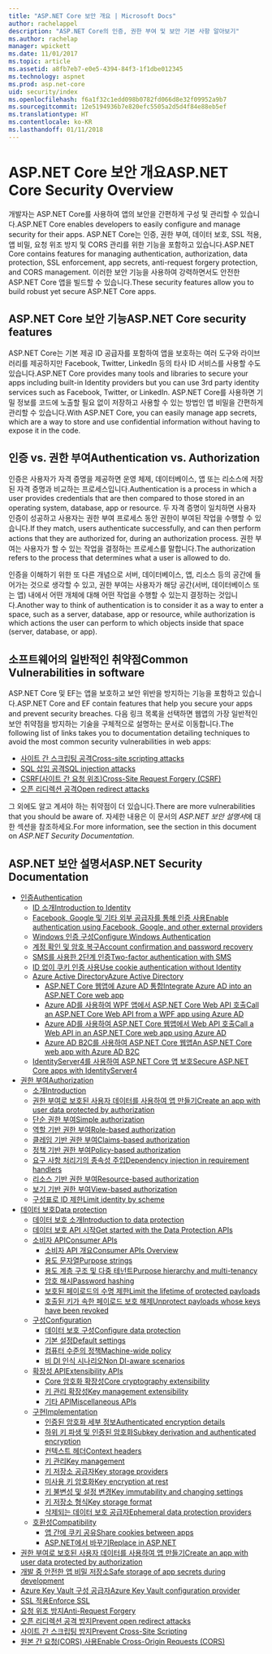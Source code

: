 ```yaml
---
title: "ASP.NET Core 보안 개요 | Microsoft Docs"
author: rachelappel
description: "ASP.NET Core의 인증, 권한 부여 및 보안 기본 사항 알아보기"
ms.author: rachelap
manager: wpickett
ms.date: 11/01/2017
ms.topic: article
ms.assetid: a8fb7eb7-e0e5-4394-84f3-1f1dbe012345
ms.technology: aspnet
ms.prod: asp.net-core
uid: security/index
ms.openlocfilehash: f6a1f32c1edd098b0782fd066d8e32f09952a9b7
ms.sourcegitcommit: 12e5194936b7e820efc5505a2d5d4f84e88eb5ef
ms.translationtype: HT
ms.contentlocale: ko-KR
ms.lasthandoff: 01/11/2018
---
```

# <a name="aspnet-core-security-overview"></a><span data-ttu-id="84c2b-103">ASP.NET Core 보안 개요</span><span class="sxs-lookup"><span data-stu-id="84c2b-103">ASP.NET Core Security Overview</span></span>

<span data-ttu-id="84c2b-104">개발자는 ASP.NET Core를 사용하여 앱의 보안을 간편하게 구성 및 관리할 수 있습니다.</span><span class="sxs-lookup"><span data-stu-id="84c2b-104">ASP.NET Core enables developers to easily configure and manage security for their apps.</span></span> <span data-ttu-id="84c2b-105">ASP.NET Core는 인증, 권한 부여, 데이터 보호, SSL 적용, 앱 비밀, 요청 위조 방지 및 CORS 관리를 위한 기능을 포함하고 있습니다.</span><span class="sxs-lookup"><span data-stu-id="84c2b-105">ASP.NET Core contains features for managing authentication, authorization, data protection, SSL enforcement, app secrets, anti-request forgery protection, and CORS management.</span></span> <span data-ttu-id="84c2b-106">이러한 보안 기능을 사용하여 강력하면서도 안전한 ASP.NET Core 앱을 빌드할 수 있습니다.</span><span class="sxs-lookup"><span data-stu-id="84c2b-106">These security features allow you to build robust yet secure ASP.NET Core apps.</span></span> 

## <a name="aspnet-core-security-features"></a><span data-ttu-id="84c2b-107">ASP.NET Core 보안 기능</span><span class="sxs-lookup"><span data-stu-id="84c2b-107">ASP.NET Core security features</span></span>

<span data-ttu-id="84c2b-108">ASP.NET Core는 기본 제공 ID 공급자를 포함하여 앱을 보호하는 여러 도구와 라이브러리를 제공하지만 Facebook, Twitter, LinkedIn 등의 타사 ID 서비스를 사용할 수도 있습니다.</span><span class="sxs-lookup"><span data-stu-id="84c2b-108">ASP.NET Core provides many tools and libraries to secure your apps including built-in Identity providers but you can use 3rd party identity services such as Facebook, Twitter, or LinkedIn.</span></span> <span data-ttu-id="84c2b-109">ASP.NET Core를 사용하면 기밀 정보를 코드에 노출할 필요 없이 저장하고 사용할 수 있는 방법인 앱 비밀을 간편하게 관리할 수 있습니다.</span><span class="sxs-lookup"><span data-stu-id="84c2b-109">With ASP.NET Core, you can easily manage app secrets, which are a way to store and use confidential information without having to expose it in the code.</span></span> 

## <a name="authentication-vs-authorization"></a><span data-ttu-id="84c2b-110">인증 vs. 권한 부여</span><span class="sxs-lookup"><span data-stu-id="84c2b-110">Authentication vs. Authorization</span></span>

<span data-ttu-id="84c2b-111">인증은 사용자가 자격 증명을 제공하면 운영 체제, 데이터베이스, 앱 또는 리소스에 저장된 자격 증명과 비교하는 프로세스입니다.</span><span class="sxs-lookup"><span data-stu-id="84c2b-111">Authentication is a process in which a user provides credentials that are then compared to those stored in an operating system, database, app or resource.</span></span> <span data-ttu-id="84c2b-112">두 자격 증명이 일치하면 사용자 인증이 성공하고 사용자는 권한 부여 프로세스 동안 권한이 부여된 작업을 수행할 수 있습니다.</span><span class="sxs-lookup"><span data-stu-id="84c2b-112">If they match, users authenticate successfully, and can then perform actions that they are authorized for, during an authorization process.</span></span> <span data-ttu-id="84c2b-113">권한 부여는 사용자가 할 수 있는 작업을 결정하는 프로세스를 말합니다.</span><span class="sxs-lookup"><span data-stu-id="84c2b-113">The authorization refers to the process that determines what a user is allowed to do.</span></span> 

<span data-ttu-id="84c2b-114">인증을 이해하기 위한 또 다른 개념으로 서버, 데이터베이스, 앱, 리소스 등의 공간에 들어가는 것으로 생각할 수 있고, 권한 부여는 사용자가 해당 공간(서버, 데이터베이스 또는 앱) 내에서 어떤 개체에 대해 어떤 작업을 수행할 수 있는지 결정하는 것입니다.</span><span class="sxs-lookup"><span data-stu-id="84c2b-114">Another way to think of authentication is to consider it as a way to enter a space, such as a server, database, app or resource, while authorization is which actions the user can perform to which objects inside that space (server, database, or app).</span></span>

## <a name="common-vulnerabilities-in-software"></a><span data-ttu-id="84c2b-115">소프트웨어의 일반적인 취약점</span><span class="sxs-lookup"><span data-stu-id="84c2b-115">Common Vulnerabilities in software</span></span>

<span data-ttu-id="84c2b-116">ASP.NET Core 및 EF는 앱을 보호하고 보안 위반을 방지하는 기능을 포함하고 있습니다.</span><span class="sxs-lookup"><span data-stu-id="84c2b-116">ASP.NET Core and EF contain features that help you secure your apps and prevent security breaches.</span></span> <span data-ttu-id="84c2b-117">다음 링크 목록을 선택하면 웹앱의 가장 일반적인 보안 취약점을 방지하는 기술을 구체적으로 설명하는 문서로 이동합니다.</span><span class="sxs-lookup"><span data-stu-id="84c2b-117">The following list of links takes you to documentation detailing techniques to avoid the most common security vulnerabilities in web apps:</span></span>

* [<span data-ttu-id="84c2b-118">사이트 간 스크립팅 공격</span><span class="sxs-lookup"><span data-stu-id="84c2b-118">Cross-site scripting attacks</span></span>](https://docs.microsoft.com/aspnet/core/security/cross-site-scripting)
* [<span data-ttu-id="84c2b-119">SQL 삽입 공격</span><span class="sxs-lookup"><span data-stu-id="84c2b-119">SQL injection attacks</span></span>](https://docs.microsoft.com/ef/core/querying/raw-sql)
* [<span data-ttu-id="84c2b-120">CSRF(사이트 간 요청 위조)</span><span class="sxs-lookup"><span data-stu-id="84c2b-120">Cross-Site Request Forgery (CSRF)</span></span>](https://docs.microsoft.com/aspnet/core/security/anti-request-forgery)
* [<span data-ttu-id="84c2b-121">오픈 리디렉션 공격</span><span class="sxs-lookup"><span data-stu-id="84c2b-121">Open redirect attacks</span></span>](https://docs.microsoft.com/aspnet/core/security/preventing-open-redirects)

<span data-ttu-id="84c2b-122">그 외에도 알고 계셔야 하는 취약점이 더 있습니다.</span><span class="sxs-lookup"><span data-stu-id="84c2b-122">There are more vulnerabilities that you should be aware of.</span></span> <span data-ttu-id="84c2b-123">자세한 내용은 이 문서의 *ASP.NET 보안 설명서*에 대한 섹션을 참조하세요.</span><span class="sxs-lookup"><span data-stu-id="84c2b-123">For more information, see the section in this document on *ASP.NET Security Documentation*.</span></span> 

## <a name="aspnet-security-documentation"></a><span data-ttu-id="84c2b-124">ASP.NET 보안 설명서</span><span class="sxs-lookup"><span data-stu-id="84c2b-124">ASP.NET Security Documentation</span></span>

*   [<span data-ttu-id="84c2b-125">인증</span><span class="sxs-lookup"><span data-stu-id="84c2b-125">Authentication</span></span>](authentication/index.md)
    *   [<span data-ttu-id="84c2b-126">ID 소개</span><span class="sxs-lookup"><span data-stu-id="84c2b-126">Introduction to Identity</span></span>](authentication/identity.md)
    *   [<span data-ttu-id="84c2b-127">Facebook, Google 및 기타 외부 공급자를 통해 인증 사용</span><span class="sxs-lookup"><span data-stu-id="84c2b-127">Enable authentication using Facebook, Google, and other external providers</span></span>](authentication/social/index.md)
    * [<span data-ttu-id="84c2b-128">Windows 인증 구성</span><span class="sxs-lookup"><span data-stu-id="84c2b-128">Configure Windows Authentication</span></span>](authentication/windowsauth.md)
    *   [<span data-ttu-id="84c2b-129">계정 확인 및 암호 복구</span><span class="sxs-lookup"><span data-stu-id="84c2b-129">Account confirmation and password recovery</span></span>](authentication/accconfirm.md)
    *   [<span data-ttu-id="84c2b-130">SMS를 사용한 2단계 인증</span><span class="sxs-lookup"><span data-stu-id="84c2b-130">Two-factor authentication with SMS</span></span>](authentication/2fa.md) 
    *   [<span data-ttu-id="84c2b-131">ID 없이 쿠키 인증 사용</span><span class="sxs-lookup"><span data-stu-id="84c2b-131">Use cookie authentication without Identity</span></span>](authentication/cookie.md)
    *   [<span data-ttu-id="84c2b-132">Azure Active Directory</span><span class="sxs-lookup"><span data-stu-id="84c2b-132">Azure Active Directory</span></span>](authentication/azure-active-directory/index.md)
        *   [<span data-ttu-id="84c2b-133">ASP.NET Core 웹앱에 Azure AD 통합</span><span class="sxs-lookup"><span data-stu-id="84c2b-133">Integrate Azure AD into an ASP.NET Core web app</span></span>](https://azure.microsoft.com/documentation/samples/active-directory-dotnet-webapp-openidconnect-aspnetcore/)
        *   [<span data-ttu-id="84c2b-134">Azure AD를 사용하여 WPF 앱에서 ASP.NET Core Web API 호출</span><span class="sxs-lookup"><span data-stu-id="84c2b-134">Call an ASP.NET Core Web API from a WPF app using Azure AD</span></span>](https://azure.microsoft.com/documentation/samples/active-directory-dotnet-native-aspnetcore/)
        *   [<span data-ttu-id="84c2b-135">Azure AD를 사용하여 ASP.NET Core 웹앱에서 Web API 호출</span><span class="sxs-lookup"><span data-stu-id="84c2b-135">Call a Web API in an ASP.NET Core web app using Azure AD</span></span>](https://azure.microsoft.com/documentation/samples/active-directory-dotnet-webapp-webapi-openidconnect-aspnetcore/)
        *   [<span data-ttu-id="84c2b-136">Azure AD B2C를 사용하여 ASP.NET Core 웹앱</span><span class="sxs-lookup"><span data-stu-id="84c2b-136">An ASP.NET Core web app with Azure AD B2C</span></span>](https://azure.microsoft.com/resources/samples/active-directory-b2c-dotnetcore-webapp/)
    *   [<span data-ttu-id="84c2b-137">IdentityServer4를 사용하여 ASP.NET Core 앱 보호</span><span class="sxs-lookup"><span data-stu-id="84c2b-137">Secure ASP.NET Core apps with IdentityServer4</span></span>](https://identityserver4.readthedocs.io)
*   [<span data-ttu-id="84c2b-138">권한 부여</span><span class="sxs-lookup"><span data-stu-id="84c2b-138">Authorization</span></span>](authorization/index.md)
    *   [<span data-ttu-id="84c2b-139">소개</span><span class="sxs-lookup"><span data-stu-id="84c2b-139">Introduction</span></span>](authorization/introduction.md)
    *   [<span data-ttu-id="84c2b-140">권한 부여로 보호된 사용자 데이터를 사용하여 앱 만들기</span><span class="sxs-lookup"><span data-stu-id="84c2b-140">Create an app with user data protected by authorization</span></span>](xref:security/authorization/secure-data)
    *   [<span data-ttu-id="84c2b-141">단순 권한 부여</span><span class="sxs-lookup"><span data-stu-id="84c2b-141">Simple authorization</span></span>](authorization/simple.md)
    *   [<span data-ttu-id="84c2b-142">역할 기반 권한 부여</span><span class="sxs-lookup"><span data-stu-id="84c2b-142">Role-based authorization</span></span>](authorization/roles.md)
    *   [<span data-ttu-id="84c2b-143">클레임 기반 권한 부여</span><span class="sxs-lookup"><span data-stu-id="84c2b-143">Claims-based authorization</span></span>](authorization/claims.md)
    *   [<span data-ttu-id="84c2b-144">정책 기반 권한 부여</span><span class="sxs-lookup"><span data-stu-id="84c2b-144">Policy-based authorization</span></span>](authorization/policies.md)
    *   [<span data-ttu-id="84c2b-145">요구 사항 처리기의 종속성 주입</span><span class="sxs-lookup"><span data-stu-id="84c2b-145">Dependency injection in requirement handlers</span></span>](authorization/dependencyinjection.md)
    *   [<span data-ttu-id="84c2b-146">리소스 기반 권한 부여</span><span class="sxs-lookup"><span data-stu-id="84c2b-146">Resource-based authorization</span></span>](authorization/resourcebased.md)
    *   [<span data-ttu-id="84c2b-147">보기 기반 권한 부여</span><span class="sxs-lookup"><span data-stu-id="84c2b-147">View-based authorization</span></span>](authorization/views.md)
    *   [<span data-ttu-id="84c2b-148">구성표로 ID 제한</span><span class="sxs-lookup"><span data-stu-id="84c2b-148">Limit identity by scheme</span></span>](authorization/limitingidentitybyscheme.md)
*   [<span data-ttu-id="84c2b-149">데이터 보호</span><span class="sxs-lookup"><span data-stu-id="84c2b-149">Data protection</span></span>](data-protection/index.md)
    *   [<span data-ttu-id="84c2b-150">데이터 보호 소개</span><span class="sxs-lookup"><span data-stu-id="84c2b-150">Introduction to data protection</span></span>](data-protection/introduction.md)
    *   [<span data-ttu-id="84c2b-151">데이터 보호 API 시작</span><span class="sxs-lookup"><span data-stu-id="84c2b-151">Get started with the Data Protection APIs</span></span>](data-protection/using-data-protection.md)
    *   [<span data-ttu-id="84c2b-152">소비자 API</span><span class="sxs-lookup"><span data-stu-id="84c2b-152">Consumer APIs</span></span>](data-protection/consumer-apis/index.md)
        *   [<span data-ttu-id="84c2b-153">소비자 API 개요</span><span class="sxs-lookup"><span data-stu-id="84c2b-153">Consumer APIs Overview</span></span>](data-protection/consumer-apis/overview.md)
        *   [<span data-ttu-id="84c2b-154">용도 문자열</span><span class="sxs-lookup"><span data-stu-id="84c2b-154">Purpose strings</span></span>](data-protection/consumer-apis/purpose-strings.md)
        *   [<span data-ttu-id="84c2b-155">용도 계층 구조 및 다중 테넌트</span><span class="sxs-lookup"><span data-stu-id="84c2b-155">Purpose hierarchy and multi-tenancy</span></span>](data-protection/consumer-apis/purpose-strings-multitenancy.md)
        *   [<span data-ttu-id="84c2b-156">암호 해시</span><span class="sxs-lookup"><span data-stu-id="84c2b-156">Password hashing</span></span>](data-protection/consumer-apis/password-hashing.md)
        *   [<span data-ttu-id="84c2b-157">보호된 페이로드의 수명 제한</span><span class="sxs-lookup"><span data-stu-id="84c2b-157">Limit the lifetime of protected payloads</span></span>](data-protection/consumer-apis/limited-lifetime-payloads.md)
        *   [<span data-ttu-id="84c2b-158">호출된 키가 속한 페이로드 보호 해제</span><span class="sxs-lookup"><span data-stu-id="84c2b-158">Unprotect payloads whose keys have been revoked</span></span>](data-protection/consumer-apis/dangerous-unprotect.md)
    *   [<span data-ttu-id="84c2b-159">구성</span><span class="sxs-lookup"><span data-stu-id="84c2b-159">Configuration</span></span>](data-protection/configuration/index.md)
        *   [<span data-ttu-id="84c2b-160">데이터 보호 구성</span><span class="sxs-lookup"><span data-stu-id="84c2b-160">Configure data protection</span></span>](data-protection/configuration/overview.md)
        *   [<span data-ttu-id="84c2b-161">기본 설정</span><span class="sxs-lookup"><span data-stu-id="84c2b-161">Default settings</span></span>](data-protection/configuration/default-settings.md)
        *   [<span data-ttu-id="84c2b-162">컴퓨터 수준의 정책</span><span class="sxs-lookup"><span data-stu-id="84c2b-162">Machine-wide policy</span></span>](data-protection/configuration/machine-wide-policy.md)
        *   [<span data-ttu-id="84c2b-163">비 DI 인식 시나리오</span><span class="sxs-lookup"><span data-stu-id="84c2b-163">Non DI-aware scenarios</span></span>](data-protection/configuration/non-di-scenarios.md)
    *   [<span data-ttu-id="84c2b-164">확장성 API</span><span class="sxs-lookup"><span data-stu-id="84c2b-164">Extensibility APIs</span></span>](data-protection/extensibility/index.md)
        *   [<span data-ttu-id="84c2b-165">Core 암호화 확장성</span><span class="sxs-lookup"><span data-stu-id="84c2b-165">Core cryptography extensibility</span></span>](data-protection/extensibility/core-crypto.md)
        *   [<span data-ttu-id="84c2b-166">키 관리 확장성</span><span class="sxs-lookup"><span data-stu-id="84c2b-166">Key management extensibility</span></span>](data-protection/extensibility/key-management.md)
        *   [<span data-ttu-id="84c2b-167">기타 API</span><span class="sxs-lookup"><span data-stu-id="84c2b-167">Miscellaneous APIs</span></span>](data-protection/extensibility/misc-apis.md)
    *   [<span data-ttu-id="84c2b-168">구현</span><span class="sxs-lookup"><span data-stu-id="84c2b-168">Implementation</span></span>](data-protection/implementation/index.md)
        *   [<span data-ttu-id="84c2b-169">인증된 암호화 세부 정보</span><span class="sxs-lookup"><span data-stu-id="84c2b-169">Authenticated encryption details</span></span>](data-protection/implementation/authenticated-encryption-details.md)
        *   [<span data-ttu-id="84c2b-170">하위 키 파생 및 인증된 암호화</span><span class="sxs-lookup"><span data-stu-id="84c2b-170">Subkey derivation and authenticated encryption</span></span>](data-protection/implementation/subkeyderivation.md)
        *   [<span data-ttu-id="84c2b-171">컨텍스트 헤더</span><span class="sxs-lookup"><span data-stu-id="84c2b-171">Context headers</span></span>](data-protection/implementation/context-headers.md)
        *   [<span data-ttu-id="84c2b-172">키 관리</span><span class="sxs-lookup"><span data-stu-id="84c2b-172">Key management</span></span>](data-protection/implementation/key-management.md)
        *   [<span data-ttu-id="84c2b-173">키 저장소 공급자</span><span class="sxs-lookup"><span data-stu-id="84c2b-173">Key storage providers</span></span>](data-protection/implementation/key-storage-providers.md)
        *   [<span data-ttu-id="84c2b-174">미사용 키 암호화</span><span class="sxs-lookup"><span data-stu-id="84c2b-174">Key encryption at rest</span></span>](data-protection/implementation/key-encryption-at-rest.md)
        *   [<span data-ttu-id="84c2b-175">키 불변성 및 설정 변경</span><span class="sxs-lookup"><span data-stu-id="84c2b-175">Key immutability and changing settings</span></span>](data-protection/implementation/key-immutability.md)
        *   [<span data-ttu-id="84c2b-176">키 저장소 형식</span><span class="sxs-lookup"><span data-stu-id="84c2b-176">Key storage format</span></span>](data-protection/implementation/key-storage-format.md)
        *   [<span data-ttu-id="84c2b-177">삭제되는 데이터 보호 공급자</span><span class="sxs-lookup"><span data-stu-id="84c2b-177">Ephemeral data protection providers</span></span>](data-protection/implementation/key-storage-ephemeral.md)
    *   [<span data-ttu-id="84c2b-178">호환성</span><span class="sxs-lookup"><span data-stu-id="84c2b-178">Compatibility</span></span>](data-protection/compatibility/index.md)
        *   [<span data-ttu-id="84c2b-179">앱 간에 쿠키 공유</span><span class="sxs-lookup"><span data-stu-id="84c2b-179">Share cookies between apps</span></span>](data-protection/compatibility/cookie-sharing.md)
        *   [<span data-ttu-id="84c2b-180">ASP.NET에서 <machineKey> 바꾸기</span><span class="sxs-lookup"><span data-stu-id="84c2b-180">Replace <machineKey> in ASP.NET</span></span>](data-protection/compatibility/replacing-machinekey.md)
*   [<span data-ttu-id="84c2b-181">권한 부여로 보호된 사용자 데이터를 사용하여 앱 만들기</span><span class="sxs-lookup"><span data-stu-id="84c2b-181">Create an app with user data protected by authorization</span></span>](xref:security/authorization/secure-data)
*   [<span data-ttu-id="84c2b-182">개발 중 안전한 앱 비밀 저장소</span><span class="sxs-lookup"><span data-stu-id="84c2b-182">Safe storage of app secrets during development</span></span>](app-secrets.md)
*   [<span data-ttu-id="84c2b-183">Azure Key Vault 구성 공급자</span><span class="sxs-lookup"><span data-stu-id="84c2b-183">Azure Key Vault configuration provider</span></span>](key-vault-configuration.md)
*   [<span data-ttu-id="84c2b-184">SSL 적용</span><span class="sxs-lookup"><span data-stu-id="84c2b-184">Enforce SSL</span></span>](enforcing-ssl.md)
*   [<span data-ttu-id="84c2b-185">요청 위조 방지</span><span class="sxs-lookup"><span data-stu-id="84c2b-185">Anti-Request Forgery</span></span>](anti-request-forgery.md)
*   [<span data-ttu-id="84c2b-186">오픈 리디렉션 공격 방지</span><span class="sxs-lookup"><span data-stu-id="84c2b-186">Prevent open redirect attacks</span></span>](preventing-open-redirects.md)
*   [<span data-ttu-id="84c2b-187">사이트 간 스크립팅 방지</span><span class="sxs-lookup"><span data-stu-id="84c2b-187">Prevent Cross-Site Scripting</span></span>](cross-site-scripting.md)
*   [<span data-ttu-id="84c2b-188">원본 간 요청(CORS) 사용</span><span class="sxs-lookup"><span data-stu-id="84c2b-188">Enable Cross-Origin Requests (CORS)</span></span>](cors.md)
